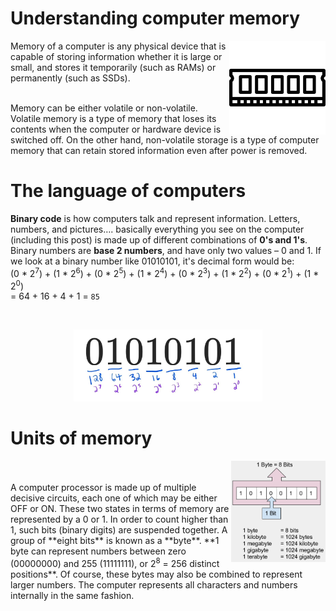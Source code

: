 # Understanding computer memory

<img align="right" width="154" height="150" src="./pics/ram.png" alt="RAM">
Memory of a computer is any physical device that is capable of storing information whether it is large or small, and stores it temporarily (such as RAMs) or permanently (such as SSDs). 

\
Memory can be either volatile or non-volatile. Volatile memory is a type of memory that loses its contents when the computer or hardware device is switched off. On the other hand, non-volatile storage is a type of computer memory that can retain stored information even after power is removed.

# The language of computers

**Binary code** is how computers talk and represent information. Letters, numbers, and pictures…. basically everything you see on the computer (including this post) is made up of different combinations of **0's and 1's**. Binary numbers are **base 2 numbers**, and have only two values – 0 and 1. If we look at a binary number like 01010101, it's decimal form would be:
<br />(0 * 2<sup>7</sup>) + (1 * 2<sup>6</sup>) + (0 * 2<sup>5</sup>) + (1 * 2<sup>4</sup>) + (0 * 2<sup>3</sup>) + (1 * 2<sup>2</sup>) + (0 * 2<sup>1</sup>) + (1 * 2<sup>0</sup>) \
= 64 + 16 + 4 + 1 = `85` 

<br />

<p align="center" width="100%">
    <img width="60%" src="./pics/Untitled.png">
</p>

# Units of memory

<img align="right" width="30%" height="30%" src="./pics/bits.png" alt="RAM">
<br />
<br />
A computer processor is made up of multiple decisive circuits, each one of which may be either OFF or ON. These two states in terms of memory are represented by a 0 or 1. In order to count higher than 1, such bits (binary digits) are suspended together. A group of **eight bits** is known as a **byte**.
**1 byte can represent numbers between zero (00000000) and 255 (11111111), or 2<sup>8</sup> = 256 distinct positions**. Of course, these bytes may also be combined to represent larger numbers. The computer represents all characters and numbers internally in the same fashion.
